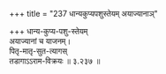 +++
title = "237 धान्यकुप्यपशुस्तेयम् अयाज्यानाञ्"

+++
धान्य-कुप्य-पशु-स्तेयम्  
अयाज्यानां च याजनम्।  
पितृ-मातृ-सुत-त्यागस्  
तडागाऽऽराम-विक्रयः  ॥ ३.२३७ ॥